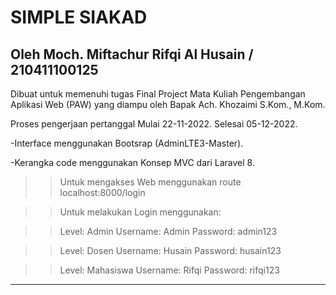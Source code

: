 # SIMPLE SIAKAD
Oleh Moch. Miftachur Rifqi Al Husain / 210411100125
---------------------------------------------------------------------------------------

Dibuat untuk memenuhi tugas Final Project Mata Kuliah Pengembangan Aplikasi Web (PAW)
yang diampu oleh Bapak Ach. Khozaimi S.Kom., M.Kom.

Proses pengerjaan pertanggal
Mulai 22-11-2022.
Selesai 05-12-2022.

-Interface menggunakan  Bootsrap (AdminLTE3-Master).

-Kerangka code menggunakan Konsep MVC dari Laravel 8.

>> Untuk mengakses Web menggunakan route localhost:8000/login 

>> Untuk melakukan Login menggunakan:

>> Level: Admin
>> Username: Admin
>> Password: admin123

>> Level: Dosen
>> Username: Husain
>> Password: husain123

>> Level: Mahasiswa
>> Username: Rifqi
>> Password: rifqi123

---------------------------------------------------------------------------------------
